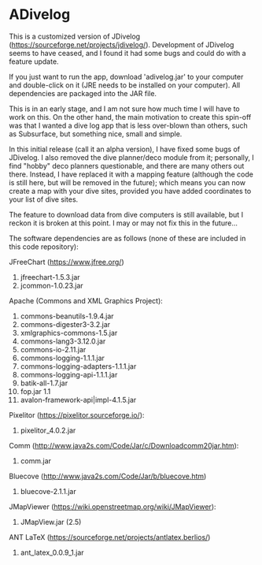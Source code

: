 # ADivelog
This is a customized version of JDivelog (https://sourceforge.net/projects/jdivelog/). Development of JDivelog seems to have ceased, and I found it had some bugs and could do with a feature update.

If you just want to run the app, download 'adivelog.jar' to your computer and double-click on it (JRE needs to be installed on your computer). All dependencies are packaged into the JAR file.

This is in an early stage, and I am not sure how much time I will have to work on this. On the other hand, the main motivation to create this spin-off was that I wanted a dive log app that is less over-blown than others, such as Subsurface, but something nice, small and simple.

In this initial release (call it an alpha version), I have fixed some bugs of JDivelog. I also removed the dive planner/deco module from it; personally, I find "hobby" deco planners questionable, and there are many others out there. Instead, I have replaced it with a mapping feature (although the code is still here, but will be removed in the future); which means you can now create a map with your dive sites, provided you have added coordinates to your list of dive sites.

The feature to download data from dive computers is still available, but I reckon it is broken at this point. I may or may not fix this in the future...

The software dependencies are as follows (none of these are included in this code repository):

JFreeChart (https://www.jfree.org/)
1) jfreechart-1.5.3.jar
2) jcommon-1.0.23.jar

Apache (Commons and XML Graphics Project):
1) commons-beanutils-1.9.4.jar
2) commons-digester3-3.2.jar
3) xmlgraphics-commons-1.5.jar
4) commons-lang3-3.12.0.jar
5) commons-io-2.11.jar
6) commons-logging-1.1.1.jar
7) commons-logging-adapters-1.1.1.jar
8) commons-logging-api-1.1.1.jar
9) batik-all-1.7.jar
10) fop.jar 1.1
11) avalon-framework-api|impl-4.1.5.jar

Pixelitor (https://pixelitor.sourceforge.io/):
1) pixelitor_4.0.2.jar

Comm (http://www.java2s.com/Code/Jar/c/Downloadcomm20jar.htm):
1) comm.jar

Bluecove (http://www.java2s.com/Code/Jar/b/bluecove.htm)
1) bluecove-2.1.1.jar

JMapViewer (https://wiki.openstreetmap.org/wiki/JMapViewer):
1) JMapView.jar (2.5)

ANT LaTeX (https://sourceforge.net/projects/antlatex.berlios/)
1) ant_latex_0.0.9_1.jar
